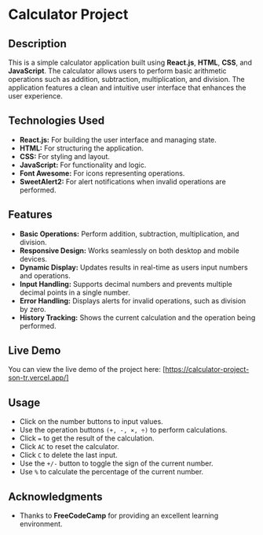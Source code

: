 # Calculator Project

## Description

This is a simple calculator application built using **React.js**, **HTML**, **CSS**, and **JavaScript**. The calculator allows users to perform basic arithmetic operations such as addition, subtraction, multiplication, and division. The application features a clean and intuitive user interface that enhances the user experience.

## Technologies Used

- **React.js:** For building the user interface and managing state.
- **HTML:** For structuring the application.
- **CSS:** For styling and layout.
- **JavaScript:** For functionality and logic.
- **Font Awesome:** For icons representing operations.
- **SweetAlert2:** For alert notifications when invalid operations are performed.

 ## Features

- **Basic Operations:** Perform addition, subtraction, multiplication, and division.
- **Responsive Design:** Works seamlessly on both desktop and mobile devices.
- **Dynamic Display:** Updates results in real-time as users input numbers and operations.
- **Input Handling:** Supports decimal numbers and prevents multiple decimal points in a single number.
- **Error Handling:** Displays alerts for invalid operations, such as division by zero.
- **History Tracking:** Shows the current calculation and the operation being performed.

## Live Demo
You can view the live demo of the project here: [https://calculator-project-son-tr.vercel.app/]

## Usage
- Click on the number buttons to input values.
- Use the operation buttons `(+, -, ×, ÷)` to perform calculations.
- Click `=` to get the result of the calculation.
- Click `AC` to reset the calculator.
- Click `C` to delete the last input.
- Use the `+/-` button to toggle the sign of the current number.
- Use `%` to calculate the percentage of the current number.

## Acknowledgments
- Thanks to **FreeCodeCamp** for providing an excellent learning environment.
